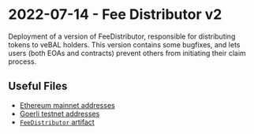 # 2022-07-14 - Fee Distributor v2

Deployment of a version of FeeDistributor, responsible for distributing tokens to veBAL holders. 
This version contains some bugfixes, and lets users (both EOAs and contracts) prevent others from initiating their claim process.

## Useful Files

- [Ethereum mainnet addresses](./output/mainnet.json)
- [Goerli testnet addresses](./output/goerli.json)
- [`FeeDistributor` artifact](./artifact/FeeDistributor.json)
